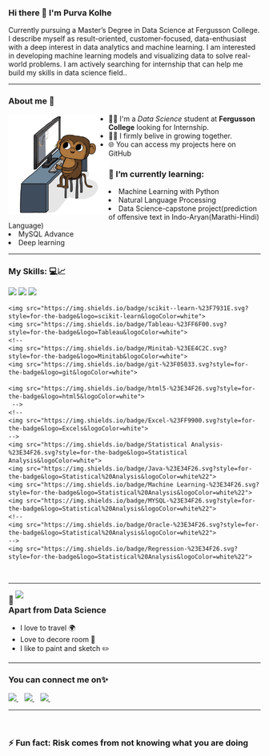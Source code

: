 ### Hi there 👋 I'm Purva Kolhe

<!--
**PurvaKolhe/PurvaKolhe** is a ✨ _special_ ✨ repository because its `README.md` (this file) appears on your GitHub profile.

Here are some ideas to get you started:

- 🔭 I’m currently working on ...
- 🌱 I’m currently learning ...
- 👯 I’m looking to collaborate on ...
- 🤔 I’m looking for help with ...
- 💬 Ask me about ...
- 📫 How to reach me: ...
- 😄 Pronouns: ...
- ⚡ Fun fact: ...
-->
<p>Currently pursuing a Master’s Degree in Data Science at Fergusson College.
<br>
I describe myself as result-oriented, customer-focused, data-enthusiast with a deep interest in data analytics and machine learning. I am interested in developing machine learning models and visualizing data to solve real-world problems. I am actively searching for internship that can help me build my skills in data science field..</p>
<hr>

<h3>About me 🙋</h3>
<img src='https://github.com/keshavsingh4522/keshavsingh4522/blob/master/Assets/Monkey_Kid_Coding.gif' align='left' width="200px">
<ul>
<li>👨‍💻 I'm a <em>Data Science</em> student at <strong>Fergusson College</strong> looking for Internship.</li>
<!--
<li>👨‍🔬 I've worked as a <em> Graduate and Teaching Assistant</em> in <strong> Software Engineering department</strong>.</li>
<li>☁  Worked as <em> Database Administrator</em> at <strong> Tata Consultancy Services, India </strong> for 2 years.</li>
-->
<li>👨‍🎓 I firmly belive in growing together.</li>
<li>🌐 You can access my projects here on GitHub
<!--
<li> Visit my Tableau Dashboards: https://public.tableau.com/app/profile/mrinal.chaudhari/viz/CovidDashboard_16426135888910/Dashboard1?publish=yes
-->
</ul>
<h3>🌱 I’m currently learning: </h3>
<li>Machine Learning with Python
<li>Natural Language Processing  
<li>Data Science-capstone project(prediction of offensive text in Indo-Aryan(Marathi-Hindi) Language)
<li>MySQL Advance
<li>Deep learning
<hr>
<h3>My Skills: 💻📈</h3>
<div>
    <img src="https://img.shields.io/badge/python-%2314354C.svg?style=for-the-badge&logo=python&logoColor=white">
    <img src="https://img.shields.io/badge/pandas-%23150458.svg?style=for-the-badge&logo=pandas&logoColor=white">
    <img src="https://img.shields.io/badge/numpy-%23013243.svg?style=for-the-badge&logo=numpy&logoColor=white">
    
    <img src="https://img.shields.io/badge/scikit--learn-%23F7931E.svg?style=for-the-badge&logo=scikit-learn&logoColor=white">
    <img src="https://img.shields.io/badge/Tableau-%23FF6F00.svg?style=for-the-badge&logo=Tableau&logoColor=white">
    <!--
    <img src="https://img.shields.io/badge/Minitab-%23EE4C2C.svg?style=for-the-badge&logo=Minitab&logoColor=white">
    <img src="https://img.shields.io/badge/git-%23F05033.svg?style=for-the-badge&logo=git&logoColor=white">
   
    <img src="https://img.shields.io/badge/html5-%23E34F26.svg?style=for-the-badge&logo=html5&logoColor=white">
     -->
    <!--
    <img src="https://img.shields.io/badge/Excel-%23FF9900.svg?style=for-the-badge&logo=Excels&logoColor=white">
    -->
    <img src="https://img.shields.io/badge/Statistical Analysis-%23E34F26.svg?style=for-the-badge&logo=Statistical Analysis&logoColor=white">
    <img src="https://img.shields.io/badge/Java-%23E34F26.svg?style=for-the-badge&logo=Statistical%20Analysis&logoColor=white%22">
    <img src="https://img.shields.io/badge/Machine Learning-%23E34F26.svg?style=for-the-badge&logo=Statistical%20Analysis&logoColor=white%22">
    <img src="https://img.shields.io/badge/MYSQL-%23E34F26.svg?style=for-the-badge&logo=Statistical%20Analysis&logoColor=white%22">
    <!--
    <img src="https://img.shields.io/badge/Oracle-%23E34F26.svg?style=for-the-badge&logo=Statistical%20Analysis&logoColor=white%22">
    -->
    <img src="https://img.shields.io/badge/Regression-%23E34F26.svg?style=for-the-badge&logo=Statistical%20Analysis&logoColor=white%22">
  
  
</div>
<br>
<hr>
<img align="right" src="https://camo.githubusercontent.com/a98ec88042f69d36f3900668309e445a6df51dcf20e1ecac2b33a81da775af38/68747470733a2f2f6d656469612e67697068792e636f6d2f6d656469612f68725346644d3472673856467058797a326d2f67697068792e676966" width="490px">
<h3>🦄 Apart from Data Science</h3>
<ul>
    <li>I love to travel 🌍 </li>
    <!--
    <li>We can connect to play some games of Chess ♟
    -->
    <li>Love to decore room 📖</li>
    <li>I like to paint and sketch ✏️</li>
</ul>
<hr>

<h3>You can connect me on✨</h3>
<div>
    <a href="https://www.linkedin.com/in/purva-kolhe-823688217/">
        <img src="https://image.flaticon.com/icons/png/512/145/145807.png" width="30px">
    </a>&nbsp;&nbsp;
    <a href="mailto: kolhepurva01@gmail.com">
        <img src="https://image.flaticon.com/icons/png/512/732/732200.png" width="30px">
    </a>&nbsp;&nbsp;
    <a href="https://github.com/PurvaKolhe">
        <img src="https://image.flaticon.com/icons/png/512/25/25657.png" width="30px">
    </a>&nbsp;&nbsp;
</div>
<hr>
<br>
<h3>⚡ Fun fact: Risk comes from not knowing what you are doing</h3>



